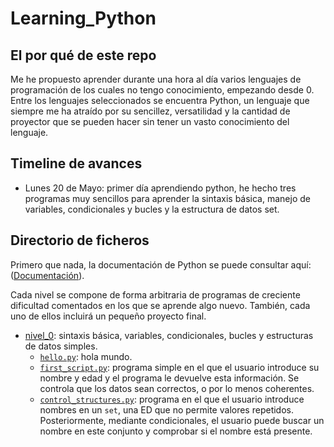 # Learning_Python

## El por qué de este repo  

Me he propuesto aprender durante una hora al día varios lenguajes de programación de los cuales no tengo conocimiento, empezando desde 0. Entre los lenguajes seleccionados se encuentra Python, un lenguaje que siempre me ha atraído por su sencillez, versatilidad y la cantidad de proyector que se pueden hacer sin tener un vasto conocimiento del lenguaje.

## Timeline de avances

- Lunes 20 de Mayo: primer día aprendiendo python, he hecho tres programas muy sencillos para aprender la sintaxis básica, manejo de variables, condicionales y bucles y la estructura de datos set.  

## Directorio de ficheros

Primero que nada, la documentación de Python se puede consultar aquí: ([Documentación](https://docs.python.org/3/)).  

Cada nivel se compone de forma arbitraria de programas de creciente dificultad comentados en los que se aprende algo nuevo. También, cada uno de ellos incluirá un pequeño proyecto final.

- [nivel_0](nivel_0): sintaxis básica, variables, condicionales, bucles y estructuras de datos simples.
    - [`hello.py`](nivel_0/hello.py): hola mundo.
    - [`first_script.py`](nivel_0/first_script.py): programa simple en el que el usuario introduce su nombre y edad y el programa le devuelve esta información. Se controla que los datos sean correctos, o por lo menos coherentes.  
    - [`control_structures.py`](nivel_0/control_sctructures.py): programa en el que el usuario introduce nombres en un `set`, una ED que no permite valores repetidos. Posteriormente, mediante condicionales, el usuario puede buscar un nombre en este conjunto y comprobar si el nombre está presente.